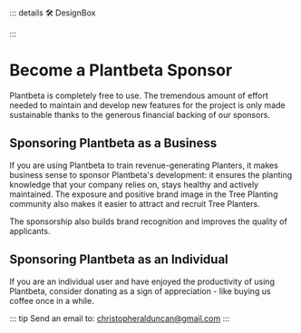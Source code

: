::: details 🛠 DesignBox



:::

# Become a <eco>Plantbeta</eco> Sponsor

<eco>Plantbeta</eco> is completely free to use. The tremendous amount of effort needed to maintain and develop new features for the project is only made sustainable thanks to the generous financial backing of our sponsors.

## Sponsoring <eco>Plantbeta</eco> as a Business

If you are using <eco>Plantbeta</eco> to train revenue-generating Planters, it makes business sense to sponsor <eco>Plantbeta</eco>'s development: it ensures the planting knowledge that your company relies on, stays healthy and actively maintained. The exposure and positive brand image in the Tree Planting community also makes it easier to attract and recruit Tree Planters.

The sponsorship also builds brand recognition and improves the quality of applicants.

## Sponsoring <eco>Plantbeta</eco> as an Individual

If you are an individual user and have enjoyed the productivity of using <eco>Plantbeta</eco>, consider donating as a sign of appreciation - like buying us coffee once in a while.


::: tip Send an email to:
christopheralduncan@gmail.com
:::



